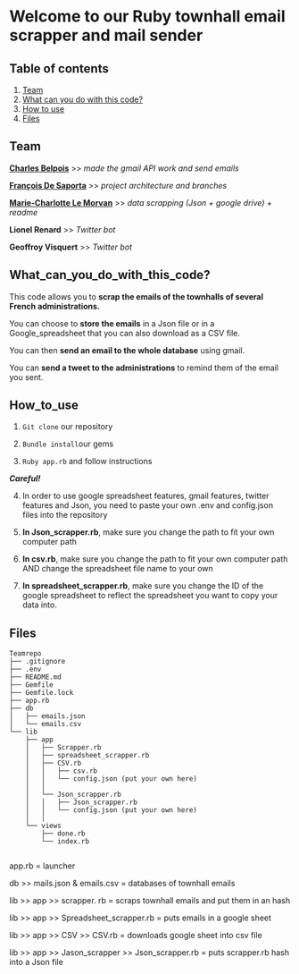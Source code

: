 
# **Welcome to our Ruby townhall email scrapper and mail sender**


## **Table of contents**

1.  [Team](#Team)
2.  [What can you do with this code?](#What_can_you_do_with_this_code?)
3.  [How to use](#How_to_use)
4.  [Files](#Files)



## **Team**

**[Charles Belpois](https://github.com/charles-mahaco)** >> *made the gmail API work and send emails*

**[François De Saporta](https://github.com/francois2sap/)** >> *project architecture and branches*

**[Marie-Charlotte Le Morvan](https://github.com/Spelmo)** >> *data scrapping (Json + google drive) + readme*

**Lionel Renard** >> *Twitter bot*

**Geoffroy Visquert** >> *Twitter bot*



## **What_can_you_do_with_this_code?**

This code allows you to **scrap the emails of the townhalls of several French administrations.**

You can choose to **store the emails** in a Json file or in a Google_spreadsheet that you can also download as a CSV file.

You can then **send an email to the whole database** using gmail.

You can **send a tweet to the administrations** to remind them of the email you sent.



## **How_to_use**

1.  `Git clone` our repository

2.  `Bundle install`our gems

3.  `Ruby app.rb` and follow instructions

***Careful!***

4.  In order to use google spreadsheet features, gmail features, twitter features and Json, you need to paste your own .env and config.json files into the repository

5.  **In Json_scrapper.rb**, make sure you change the path to fit your own computer path

6.  **In csv.rb**, make sure you change the path to fit your own computer path AND change the spreadsheet file name to your own

7.  **In spreadsheet_scrapper.rb**, make sure you change the ID of the google spreadsheet to reflect the spreadsheet you want to copy your data into.



## **Files**

````    
Teamrepo
├── .gitignore
├── .env
├── README.md
├── Gemfile
├── Gemfile.lock
├── app.rb
├── db
│   ├── emails.json
│   └── emails.csv
└── lib
    ├── app
    │   ├── Scrapper.rb
    │   ├── spreadsheet_scrapper.rb
    │   ├── CSV.rb
    │   │   ├── csv.rb
    │   │   └── config.json (put your own here)
    │   │
    │   └── Json_scrapper.rb
    │   │   ├── Json_scrapper.rb
    │   │   └── config.json (put your own here)
    │   │    
    └── views
        ├── done.rb
        └── index.rb
        
 ````
 
 app.rb = launcher
 
 db >> mails.json & emails.csv = databases of townhall emails
 
 lib >> app >> scrapper. rb = scraps townhall emails and put them in an hash
  
 lib >> app >> Spreadsheet_scrapper.rb = puts emails in a google sheet
            
 lib >> app >> CSV >> CSV.rb = downloads google sheet into csv file
            
 lib >> app >> Jason_scrapper >> Json_scrapper.rb = puts scrapper.rb hash into a Json file
            
 
 
